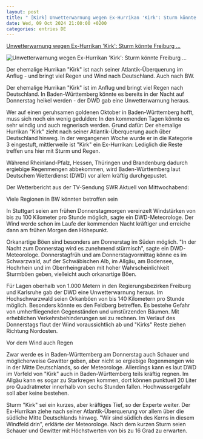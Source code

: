 ```yaml
---
layout: post
title: " [Kirk] Unwetterwarnung wegen Ex-Hurrikan 'Kirk': Sturm könnte Freiburg ..."
date: Wed, 09 Oct 2024 21:00:00 +0200
categories: entries DE
---
```

[Unwetterwarnung wegen Ex-Hurrikan 'Kirk': Sturm könnte Freiburg ...](https://www.swr.de/swraktuell/baden-wuerttemberg/hurrikan-kirk-kommt-nach-bw-100.html)

![Unwetterwarnung wegen Ex-Hurrikan 'Kirk': Sturm könnte Freiburg ...](https://www.swr.de/swraktuell/baden-wuerttemberg/ulm/1723710867095%2Cmomeantaufnahme-grosse-gewitterzelle-richtung-langenau-100~_v-16x9@2dL_-6c42aff4e68b43c7868c3240d3ebfa29867457da.jpg)

Der ehemalige Hurrikan "Kirk" ist nach seiner Atlantik-Überquerung im Anflug - und bringt viel Regen und Wind nach Deutschland. Auch nach BW.

Der ehemalige Hurrikan "Kirk" ist im Anflug und bringt viel Regen nach Deutschland. In Baden-Württemberg könnte es bereits in der Nacht auf Donnerstag heikel werden - der DWD gab eine Unwetterwarnung heraus.

Wer auf einen geruhsamen goldenen Oktober in Baden-Württemberg hofft, muss sich noch ein wenig gedulden: In den kommenden Tagen könnte es sehr windig und auch regnerisch werden. Grund dafür: Der ehemalige Hurrikan "Kirk" zieht nach seiner Atlantik-Überquerung auch über Deutschland hinweg. In der vergangenen Woche wurde er in die Kategorie 3 eingestuft, mittlerweile ist "Kirk" ein Ex-Hurrikan: Lediglich die Reste treffen uns hier mit Sturm und Regen.

Während Rheinland-Pfalz, Hessen, Thüringen und Brandenburg dadurch ergiebige Regenmengen abbekommen, wird Baden-Württemberg laut Deutschem Wetterdienst (DWD) vor allem kräftig durchgepustet.

Der Wetterbericht aus der TV-Sendung SWR Aktuell von Mittwochabend:

Viele Regionen in BW könnten betroffen sein

In Stuttgart seien am frühen Donnerstagmorgen vereinzelt Windstärken von bis zu 100 Kilometer pro Stunde möglich, sagte ein DWD-Meteorologe. Der Wind werde schon im Laufe der kommenden Nacht kräftiger und erreiche dann am frühen Morgen den Höhepunkt.

Orkanartige Böen sind besonders am Donnerstag im Süden möglich. "In der Nacht zum Donnerstag wird es zunehmend stürmisch", sagte ein DWD-Meteorologe. Donnerstagfrüh und am Donnerstagvormittag könne es im Schwarzwald, auf der Schwäbischen Alb, im Allgäu, am Bodensee, Hochrhein und im Oberrheingraben mit hoher Wahrscheinlichkeit Sturmböen geben, vielleicht auch orkanartige Böen.

Für Lagen oberhalb von 1.000 Metern in den Regierungsbezirken Freiburg und Karlsruhe gab der DWD eine Unwetterwarnung heraus. Im Hochschwarzwald seien Orkanböen von bis 140 Kilometern pro Stunde möglich. Besonders könnte es den Feldberg betreffen. Es bestehe Gefahr von umherfliegenden Gegenständen und umstürzenden Bäumen. Mit erheblichen Verkehrsbehinderungen sei zu rechnen. Im Verlauf des Donnerstags flaut der Wind voraussichtlich ab und "Kirks" Reste ziehen Richtung Nordosten.

Vor dem Wind auch Regen

Zwar werde es in Baden-Württemberg am Donnerstag auch Schauer und möglicherweise Gewitter geben, aber nicht so ergiebige Regenmengen wie in der Mitte Deutschlands, so der Meteorologe. Allerdings kann es laut DWD im Vorfeld von "Kirk" auch in Baden-Württemberg teils kräftig regnen. Im Allgäu kann es sogar zu Starkregen kommen, dort können punktuell 20 Liter pro Quadratmeter innerhalb von sechs Stunden fallen. Hochwassergefahr soll aber keine bestehen.

Sturm "Kirk" sei ein kurzes, aber kräftiges Tief, so der Experte weiter. Der Ex-Hurrikan ziehe nach seiner Atlantik-Überquerung vor allem über die südliche Mitte Deutschlands hinweg. "Wir sind südlich des Kerns in diesem Windfeld drin", erklärte der Meteorologe. Nach dem kurzen Sturm seien Schauer und Gewitter mit Höchstwerten von bis zu 16 Grad zu erwarten.

